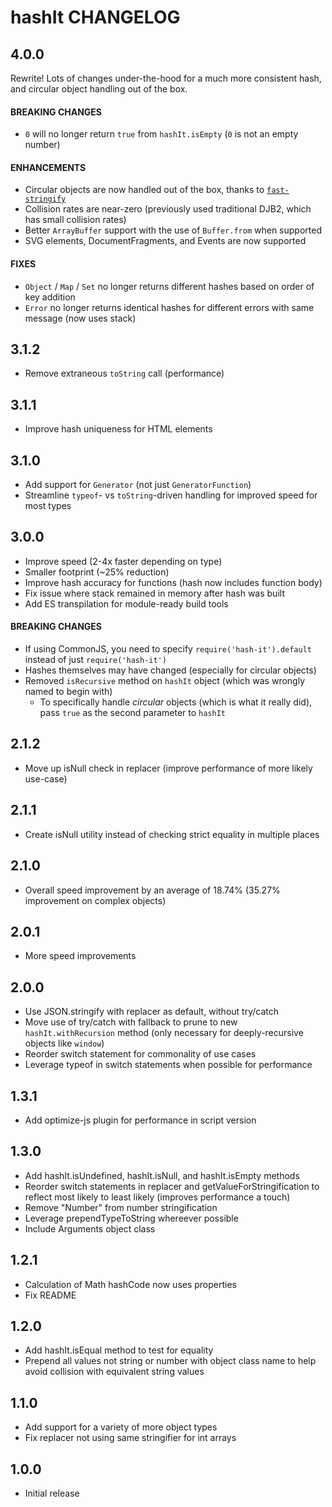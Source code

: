 # hashIt CHANGELOG

## 4.0.0

Rewrite! Lots of changes under-the-hood for a much more consistent hash, and circular object handling out of the box.

#### BREAKING CHANGES

- `0` will no longer return `true` from `hashIt.isEmpty` (`0` is not an empty number)

#### ENHANCEMENTS

- Circular objects are now handled out of the box, thanks to [`fast-stringify`](https://github.com/planttheidea/fast-stringify)
- Collision rates are near-zero (previously used traditional DJB2, which has small collision rates)
- Better `ArrayBuffer` support with the use of `Buffer.from` when supported
- SVG elements, DocumentFragments, and Events are now supported

#### FIXES

- `Object` / `Map` / `Set` no longer returns different hashes based on order of key addition
- `Error` no longer returns identical hashes for different errors with same message (now uses stack)

## 3.1.2

- Remove extraneous `toString` call (performance)

## 3.1.1

- Improve hash uniqueness for HTML elements

## 3.1.0

- Add support for `Generator` (not just `GeneratorFunction`)
- Streamline `typeof`- vs `toString`-driven handling for improved speed for most types

## 3.0.0

- Improve speed (2-4x faster depending on type)
- Smaller footprint (~25% reduction)
- Improve hash accuracy for functions (hash now includes function body)
- Fix issue where stack remained in memory after hash was built
- Add ES transpilation for module-ready build tools

#### BREAKING CHANGES

- If using CommonJS, you need to specify `require('hash-it').default` instead of just `require('hash-it')`
- Hashes themselves may have changed (especially for circular objects)
- Removed `isRecursive` method on `hashIt` object (which was wrongly named to begin with)
  - To specifically handle _circular_ objects (which is what it really did), pass `true` as the second parameter to `hashIt`

## 2.1.2

- Move up isNull check in replacer (improve performance of more likely use-case)

## 2.1.1

- Create isNull utility instead of checking strict equality in multiple places

## 2.1.0

- Overall speed improvement by an average of 18.74% (35.27% improvement on complex objects)

## 2.0.1

- More speed improvements

## 2.0.0

- Use JSON.stringify with replacer as default, without try/catch
- Move use of try/catch with fallback to prune to new `hashIt.withRecursion` method (only necessary for deeply-recursive objects like `window`)
- Reorder switch statement for commonality of use cases
- Leverage typeof in switch statements when possible for performance

## 1.3.1

- Add optimize-js plugin for performance in script version

## 1.3.0

- Add hashIt.isUndefined, hashIt.isNull, and hashIt.isEmpty methods
- Reorder switch statements in replacer and getValueForStringification to reflect most likely to least likely (improves performance a touch)
- Remove "Number" from number stringification
- Leverage prependTypeToString whereever possible
- Include Arguments object class

## 1.2.1

- Calculation of Math hashCode now uses properties
- Fix README

## 1.2.0

- Add hashIt.isEqual method to test for equality
- Prepend all values not string or number with object class name to help avoid collision with equivalent string values

## 1.1.0

- Add support for a variety of more object types
- Fix replacer not using same stringifier for int arrays

## 1.0.0

- Initial release

